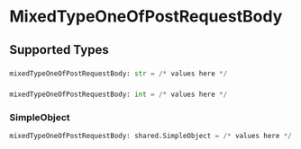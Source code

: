 # MixedTypeOneOfPostRequestBody


## Supported Types

### 

```python
mixedTypeOneOfPostRequestBody: str = /* values here */
```

### 

```python
mixedTypeOneOfPostRequestBody: int = /* values here */
```

### SimpleObject

```python
mixedTypeOneOfPostRequestBody: shared.SimpleObject = /* values here */
```

